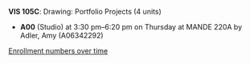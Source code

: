 **VIS 105C**: Drawing: Portfolio Projects (4 units)

- **A00** (Studio) at 3:30 pm–6:20 pm on Thursday at MANDE 220A by Adler, Amy (A06342292)

[Enrollment numbers over time](./VIS105C.tsv)
